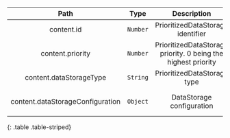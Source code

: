 | Path | Type | Description | Constraints |  
| :--: | :--: | :---------: | :---------: |  
| content.id | `Number` | PrioritizedDataStorage identifier | Should be a whole number |  
| content.priority | `Number` | PrioritizedDataStorage priority. 0 being the highest priority | Must be at least 0 |  
| content.dataStorageType | `String` | PrioritizedDataStorage type | Available values: ONLINE, NEARLINE |  
| content.dataStorageConfiguration | `Object` | DataStorage configuration | Should respect PluginConfiguration structure |  
{: .table .table-striped}
